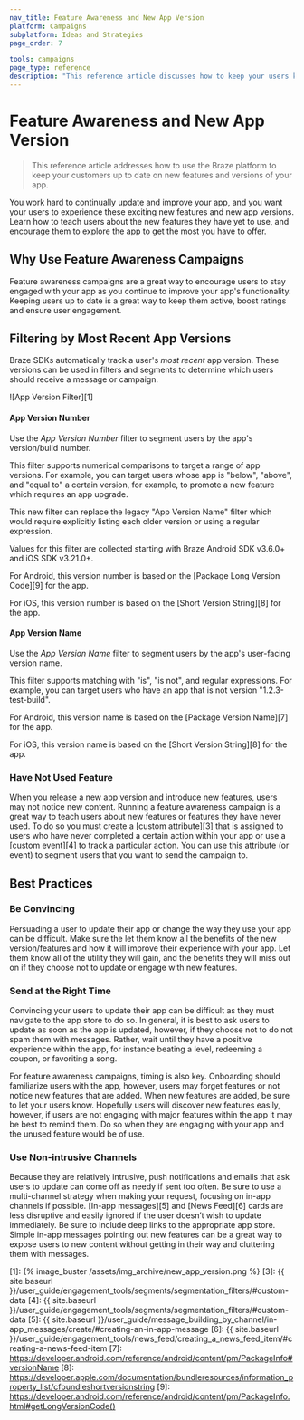 ```yaml
---
nav_title: Feature Awareness and New App Version
platform: Campaigns
subplatform: Ideas and Strategies
page_order: 7

tools: campaigns
page_type: reference
description: "This reference article discusses how to keep your users knowledgeable and excited about when you release new features or versions."
---
```

# Feature Awareness and New App Version

> This reference article addresses how to use the Braze platform to keep your customers up to date on new features and versions of your app. 

You work hard to continually update and improve your app, and you want your users to experience these exciting new features and new app versions.  Learn how to teach users about the new features they have yet to use, and encourage them to explore the app to get the most you have to offer.

## Why Use Feature Awareness Campaigns

Feature awareness campaigns are a great way to encourage users to stay engaged with your app as you continue to improve your app's functionality.  Keeping users up to date is a great way to keep them active, boost ratings and ensure user engagement.

## Filtering by Most Recent App Versions

Braze SDKs automatically track a user's _most recent_ app version. These versions can be used in filters and segments to determine which users should receive a message or campaign.

![App Version Filter][1]

#### App Version Number

Use the _App Version Number_ filter to segment users by the app's version/build number. 

This filter supports numerical comparisons to target a range of app versions. For example, you can target users whose app is "below", "above", and "equal to" a certain version, for example, to promote a new feature which requires an app upgrade.

This new filter can replace the legacy "App Version Name" filter which would require explicitly listing each older version or using a regular expression.

Values for this filter are collected starting with Braze Android SDK v3.6.0+ and iOS SDK v3.21.0+.

For Android, this version number is based on the [Package Long Version Code][9] for the app.

For iOS, this version number is based on the [Short Version String][8] for the app.

#### App Version Name

Use the _App Version Name_ filter to segment users by the app's user-facing version name. 

This filter supports matching with "is", "is not", and regular expressions. For example, you can target users who have an app that is not version "1.2.3-test-build".

For Android, this version name is based on the [Package Version Name][7] for the app.

For iOS, this version name is based on the [Short Version String][8] for the app.

### Have Not Used Feature

When you release a new app version and introduce new features, users may not notice new content.  Running a feature awareness campaign is a great way to teach users about new features or features they have never used. To do so you must create a [custom attribute][3] that is assigned to users who have never completed a certain action within your app or use a [custom event][4] to track a particular action.  You can use this attribute (or event) to segment users that you want to send the campaign to.

## Best Practices

### Be Convincing

Persuading a user to update their app or change the way they use your app can be difficult.  Make sure the let them know all the benefits of the new version/features and how it will improve their experience with your app.  Let them know all of the utility they will gain, and the benefits they will miss out on if they choose not to update or engage with new features.

### Send at the Right Time

Convincing your users to update their app can be difficult as they must navigate to the app store to do so.  In general, it is best to ask users to update as soon as the app is updated, however, if they choose not to do not spam them with messages. Rather, wait until they have a positive experience within the app, for instance beating a level, redeeming a coupon, or favoriting a song.

For feature awareness campaigns, timing is also key.  Onboarding should familiarize users with the app, however, users may forget features or not notice new features that are added. When new features are added, be sure to let your users know. Hopefully users will discover new features easily, however, if users are not engaging with major features within the app it may be best to remind them. Do so when they are engaging with your app and the unused feature would be of use.

### Use Non-intrusive Channels

Because they are relatively intrusive, push notifications and emails that ask users to update can come off as needy if sent too often. Be sure to use a multi-channel strategy when making your request, focusing on in-app channels if possible. [In-app messages][5] and [News Feed][6] cards are less disruptive and easily ignored if the user doesn’t wish to update immediately. Be sure to include deep links to the appropriate app store. Simple in-app messages pointing out new features can be a great way to expose users to new content without getting in their way and cluttering them with messages.


[1]: {% image_buster /assets/img_archive/new_app_version.png %}
[3]: {{ site.baseurl }}/user_guide/engagement_tools/segments/segmentation_filters/#custom-data
[4]: {{ site.baseurl }}/user_guide/engagement_tools/segments/segmentation_filters/#custom-data
[5]: {{ site.baseurl }}/user_guide/message_building_by_channel/in-app_messages/create/#creating-an-in-app-message
[6]: {{ site.baseurl }}/user_guide/engagement_tools/news_feed/creating_a_news_feed_item/#creating-a-news-feed-item
[7]: https://developer.android.com/reference/android/content/pm/PackageInfo#versionName
[8]: https://developer.apple.com/documentation/bundleresources/information_property_list/cfbundleshortversionstring
[9]: https://developer.android.com/reference/android/content/pm/PackageInfo.html#getLongVersionCode()
